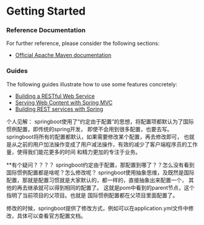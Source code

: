 # Getting Started

### Reference Documentation
For further reference, please consider the following sections:

* [Official Apache Maven documentation](https://maven.apache.org/guides/index.html)

### Guides
The following guides illustrate how to use some features concretely:

* [Building a RESTful Web Service](https://spring.io/guides/gs/rest-service/)
* [Serving Web Content with Spring MVC](https://spring.io/guides/gs/serving-web-content/)
* [Building REST services with Spring](https://spring.io/guides/tutorials/bookmarks/)

个人见解：
    springboot使用了“约定由于配置”的思想，将配置项都默认为了国际惯例配置，即传统的spring开发，
即使不会用到很多配置，也要去写。springboot将所有的配置都默认，如果需要修改某个配置，再去修改即可，
也就是从之前的用户加法操作变成了用户减法操作，有效的减少了客户端程序员的工作量，使得我们能花更多的时间
和精力更加的专注于业务。


**有个疑问？？？？ springboot约定由于配置，那配置到哪了？？怎么没有看到国际惯例配置都是啥呢？怎么修改呢？
springboot使用抽象思维，及既然是国际配置，那就是配置习惯就是大家默认的，都一样的，直接抽象出来配置一个，
其他的再去继承就可以得到相同的配置了。 这就是pom中看到的parent节点，这个指明了当前项目的父项目。也就是
国际惯例配置都在父项目里面配置了。

修改的时候，springboot提供了修改方式，例如可以在application.yml文件中修改，具体可以查看官方配置文档。

